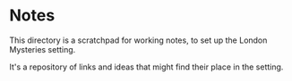 # Notes

This directory is a scratchpad for working notes, to set up the London
Mysteries setting.

It's a repository of links and ideas that might find their place in the
setting.
